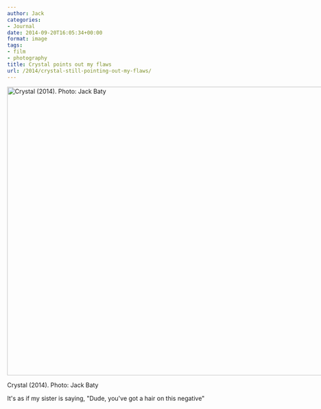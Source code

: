 ```yaml
---
author: Jack
categories:
- Journal
date: 2014-09-20T16:05:34+00:00
format: image
tags:
- film
- photography
title: Crystal points out my flaws
url: /2014/crystal-still-pointing-out-my-flaws/
---
```


<div id="attachment_3756" style="width: 810px" class="wp-caption alignnone">
  <a href="/wp-content/uploads/2014/09/2014-Roll-011_022a-edit-edit.jpg"><img class="size-full wp-image-3756" src="/wp-content/uploads/2014/09/2014-Roll-011_022a-edit-edit.jpg" alt="Crystal (2014). Photo: Jack Baty" width="800" height="674" srcset="/wp-content/uploads/2014/09/2014-Roll-011_022a-edit-edit.jpg 800w, /wp-content/uploads/2014/09/2014-Roll-011_022a-edit-edit-300x253.jpg 300w, /wp-content/uploads/2014/09/2014-Roll-011_022a-edit-edit-768x647.jpg 768w" sizes="(max-width: 800px) 100vw, 800px" /></a>
  
  <p class="wp-caption-text">
    Crystal (2014). Photo: Jack Baty
  </p>
</div>

It's as if my sister is saying, "Dude, you've got a hair on this negative"